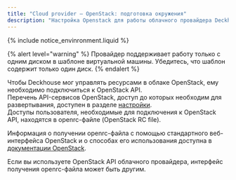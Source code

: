 ```yaml
---
title: "Cloud provider — OpenStack: подготовка окружения"
description: "Настройка Openstack для работы облачного провайдера Deckhouse."
---
```


{% include notice_envinronment.liquid %}

{% alert level="warning" %}
Провайдер поддерживает работу только с одним диском в шаблоне виртуальной машины. Убедитесь, что шаблон содержит только один диск.
{% endalert %}

Чтобы Deckhouse мог управлять ресурсами в облаке OpenStack, ему необходимо подключиться к OpenStack API.  
Перечень API-сервисов OpenStack, доступ до которых необходим для развертывания, доступен в разделе [настройки](./configuration.html#список-необходимых-сервисов-openstack).  
Доступы пользователя, необходимые для подключения к OpenStack API, находятся в openrc-файле (OpenStack RC file).

Информация о получении openrc-файла с помощью стандартного веб-интерфейса OpenStack и о способах его использования доступна в [документации OpenStack](https://docs.openstack.org/ocata/admin-guide/common/cli-set-environment-variables-using-openstack-rc.html#download-and-source-the-openstack-rc-file).

Если вы используете OpenStack API облачного провайдера, интерфейс получения openrc-файла может быть другим.
